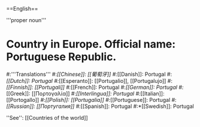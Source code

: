 ==English==

'''proper noun'''

# Country in Europe. Official name: Portuguese Republic.
#:'''Translations'''
#:*[[Chinese]]: [[葡萄牙]]
#:*[[Danish]]: Portugal
#:*[[Dutch]]: Portugal
#:*[[Esperanto]]: [[Portugalio]], [[Portugalujo]]
#:*[[Finnish]]: [[Portugali]]
#:*[[French]]: Portugal
#:*[[German]]: Portugal
#:*[[Greek]]: [[Πορτογαλία]]
#:*[[Interlingua]]: Portugal
#:*[[Italian]]: [[Portogallo]]
#:*[[Polish]]: [[Portugalia]]
#:*[[Portuguese]]: Portugal
#:*[[Russian]]: [[Португалия]]
#:*[[Spanish]]: Portugal
#:*[[Swedish]]: Portugal

''See'': [[Countries of the world]]